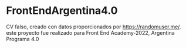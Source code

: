 # FrontEndArgentina4.0

CV falso, creado con datos proporcionados por https://randomuser.me/. este proyecto fue realizado para Front End Academy-2022, Argentina Programa 4.0
